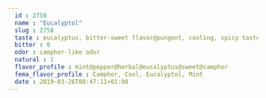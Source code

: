 ```yaml
---
  id : 2758
  name : "Eucalyptol"
  slug : 2758
  taste : eucalyptus, bitter-sweet flavor@pungent, cooling, spicy taste
  bitter : 0
  odor : camphor-like odor
  natural : 1
  flavor_profile : mint@pepper@herbal@eucalyptus@sweet@camphor
  fema_flavor_profile : Camphor, Cool, Eucalyptol, Mint
  date : 2019-03-26T08:47:11+01:00
---
```



